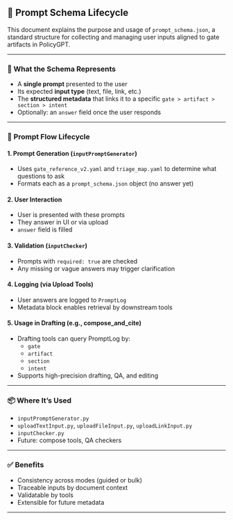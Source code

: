 ## 📄 Prompt Schema Lifecycle

This document explains the purpose and usage of `prompt_schema.json`, a standard structure for collecting and managing user inputs aligned to gate artifacts in PolicyGPT.

---

### 🔧 What the Schema Represents
- A **single prompt** presented to the user
- Its expected **input type** (text, file, link, etc.)
- The **structured metadata** that links it to a specific `gate > artifact > section > intent`
- Optionally: an `answer` field once the user responds

---

### 🔄 Prompt Flow Lifecycle

#### 1. **Prompt Generation** (`inputPromptGenerator`)
- Uses `gate_reference_v2.yaml` and `triage_map.yaml` to determine what questions to ask
- Formats each as a `prompt_schema.json` object (no answer yet)

#### 2. **User Interaction**
- User is presented with these prompts
- They answer in UI or via upload
- `answer` field is filled

#### 3. **Validation** (`inputChecker`)
- Prompts with `required: true` are checked
- Any missing or vague answers may trigger clarification

#### 4. **Logging** (via Upload Tools)
- User answers are logged to `PromptLog`
- Metadata block enables retrieval by downstream tools

#### 5. **Usage in Drafting (e.g., compose_and_cite)**
- Drafting tools can query PromptLog by:
  - `gate`
  - `artifact`
  - `section`
  - `intent`
- Supports high-precision drafting, QA, and editing

---

### 📦 Where It’s Used
- `inputPromptGenerator.py`
- `uploadTextInput.py`, `uploadFileInput.py`, `uploadLinkInput.py`
- `inputChecker.py`
- Future: compose tools, QA checkers

---

### ✅ Benefits
- Consistency across modes (guided or bulk)
- Traceable inputs by document context
- Validatable by tools
- Extensible for future metadata

---